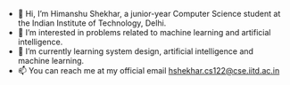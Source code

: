 - 👋 Hi, I’m Himanshu Shekhar, a junior-year Computer Science student at the Indian Institute of Technology, Delhi.
- 👀 I’m interested in problems related to machine learning and artificial intelligence.
- 🌱 I’m currently learning system design, artificial intelligence and machine learning.
- 📫 You can reach me at my official email hshekhar.cs122@cse.iitd.ac.in

<!---
hshekhar-0802/hshekhar-0802 is a ✨ special ✨ repository because its `README.md` (this file) appears on your GitHub profile.
You can click the Preview link to take a look at your changes.
--->
